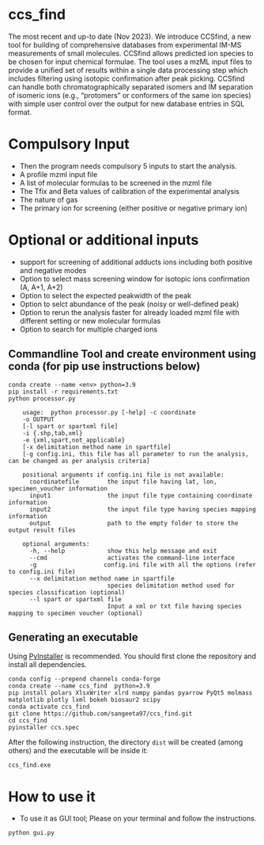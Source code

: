 # ccs_find
The most recent and up-to date (Nov 2023).
We introduce CCSfind, a new tool for building of comprehensive databases from experimental IM-MS measurements of small molecules. 
CCSfind allows predicted ion species to be chosen for input chemical formulae.
The tool uses a mzML input files to provide a unified set of results within a single data processing step which includes filtering using isotopic confirmation after peak picking.
CCSfind can handle both chromatographically separated isomers and IM separation of isomeric ions (e.g., “protomers” or conformers of the same ion species) with 
simple user control over the output for new database entries in SQL format. 

# Compulsory Input

* Then the program needs compulsory 5 inputs to start the analysis.
* A profile mzml input file
* A list of molecular formulas to be screened in the mzml file
* The Tfix and Beta values of calibration of the experimental analysis
* The nature of gas
* The primary ion for screening (either positive or negative primary ion)



# Optional or additional inputs

* support for screening of additional adducts ions including both positive and negative modes
* Option to select mass screening window for isotopic ions confirmation (A, A+1, A+2)
* Option to select the expected peakwidth of the peak 
* Option to selct abundance of the peak (noisy or well-defined peak)
* Option to rerun the analysis faster for already loaded mzml file with different setting or new molecular formulas
* Option to search for multiple charged ions



## Commandline Tool and create environment using conda (for pip use instructions below)

```
conda create --name <env> python=3.9
pip install -r requirements.txt
python processor.py

    usage:  python processor.py [-help] -c coordinate 
    -o OUTPUT 
    [-l spart or spartxml file] 
    -i {.shp,tab,xml} 
    -e {xml,spart,not_applicable}
    [-x delimitation method name in spartfile]
    [-g config.ini, this file has all parameter to run the analysis, can be changed as per analysis criteria]

    positional arguments if config.ini file is not available:
      coordinatefile        the input file having lat, lon, specimen_voucher information
      input1                the input file type containing coordinate information
      input2                the input file type having species mapping information
      output                path to the empty folder to store the output result files

    optional arguments:
      -h, --help            show this help message and exit
      --cmd                 activates the command-line interface
      -g                   config.ini file with all the options (refer to config.ini file)
      --x delimitation method name in spartfile
                            species delimitation method used for species classification (optional)
      --l spart or spartxml file
                            Input a xml or txt file having species mapping to specimen voucher (optional)

```
## Generating an executable
Using [PyInstaller](http://www.pyinstaller.org) is recommended. You should first clone the repository and install all dependencies.


```
conda config --prepend channels conda-forge
conda create --name ccs_find  python=3.9
pip install polars XlsxWriter xlrd numpy pandas pyarrow PyQt5 molmass matplotlib plotly lxml bokeh biosaur2 scipy
conda activate ccs_find
git clone https://github.com/sangeeta97/ccs_find.git
cd ccs_find
pyinstaller ccs.spec

```

After the following instruction, the directory `dist` will be created (among others) and the executable will be inside it:
```
ccs_find.exe
```


# How to use it


* To use it as GUI tool; Please on your terminal and follow the instructions.
```
python gui.py
```


